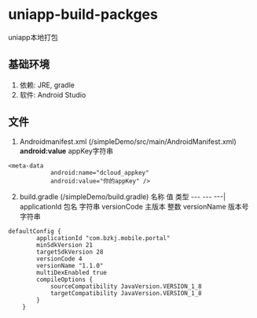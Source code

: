 # uniapp-build-packges

uniapp本地打包

## 基础环境
1. 依赖: JRE, gradle
2. 软件: Android Studio

## 文件
1. Androidmanifest.xml (/simpleDemo/src/main/AndroidManifest.xml)
**android:value** appKey字符串
```
<meta-data
            android:name="dcloud_appkey"
            android:value="你的appKey" />
```
2. build.gradle (/simpleDemo/build.gradle)
名称 值 类型
--- --- ---|
applicationId 包名 字符串
versionCode   主版本 整数
versionName   版本号 字符串
```
defaultConfig {
        applicationId "com.bzkj.mobile.portal"
        minSdkVersion 21
        targetSdkVersion 28
        versionCode 4
        versionName "1.1.0"
        multiDexEnabled true
        compileOptions {
            sourceCompatibility JavaVersion.VERSION_1_8
            targetCompatibility JavaVersion.VERSION_1_8
        }
    }
```





